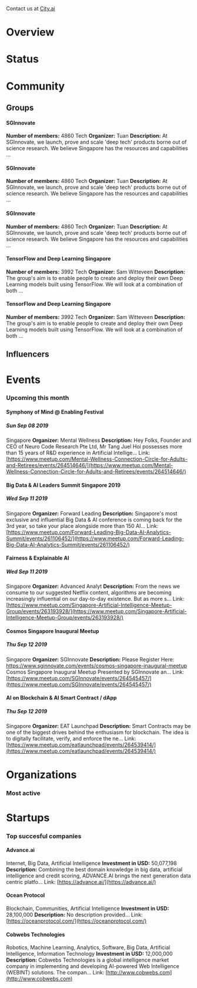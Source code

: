 <!-- TITLE: Singapore AI -->
<!-- SUBTITLE: ECOSYSTEM -->


Contact us at [City.ai](https://city.ai)

<div class=CityPageSpecific>

# Overview
<div class=overview>

</div>

# Status
<div class=status>

</div>

</div>

# Community

## Groups
<div class=groups>

#### SGInnovate
**Number of members:** 4860
Tech
**Organizer:** Tuan
**Description:** At SGInnovate, we launch, prove and scale 'deep tech' products borne out of science research. We believe Singapore has the resources and capabilities ...

#### SGInnovate
**Number of members:** 4860
Tech
**Organizer:** Tuan
**Description:** At SGInnovate, we launch, prove and scale 'deep tech' products borne out of science research. We believe Singapore has the resources and capabilities ...

#### SGInnovate
**Number of members:** 4860
Tech
**Organizer:** Tuan
**Description:** At SGInnovate, we launch, prove and scale 'deep tech' products borne out of science research. We believe Singapore has the resources and capabilities ...

#### TensorFlow and Deep Learning Singapore
**Number of members:** 3992
Tech
**Organizer:** Sam Witteveen
**Description:** The group's aim is to enable people to create and deploy their own Deep Learning models built using TensorFlow. We will look at a combination of both ...

#### TensorFlow and Deep Learning Singapore
**Number of members:** 3992
Tech
**Organizer:** Sam Witteveen
**Description:** The group's aim is to enable people to create and deploy their own Deep Learning models built using TensorFlow. We will look at a combination of both ...


</div>

## Influencers
<div class=influencers>


</div>

# Events
### Upcoming this month
<div class=events>

#### Symphony of Mind @ Enabling Festival
##### Sun Sep 08 2019
Singapore
**Organizer:** Mental Wellness
**Description:** Hey Folks, Founder and CEO of Neuro Code Research Pte Ltd, Mr Tang Juel Hoi possesses more than 15 years of R&amp;D experience in Artificial Intellige...
Link: [https://www.meetup.com/Mental-Wellness-Connection-Circle-for-Adults-and-Retirees/events/264514646/](https://www.meetup.com/Mental-Wellness-Connection-Circle-for-Adults-and-Retirees/events/264514646/)

#### Big Data & AI Leaders Summit Singapore 2019
##### Wed Sep 11 2019
Singapore
**Organizer:** Forward Leading
**Description:** Singapore's most exclusive and influential Big Data &amp; AI conference is coming back for the 3rd year, so take your place alongside more than 150 AI...
Link: [https://www.meetup.com/Forward-Leading-Big-Data-AI-Analytics-Summit/events/261106452/](https://www.meetup.com/Forward-Leading-Big-Data-AI-Analytics-Summit/events/261106452/)

#### Fairness & Explainable AI
##### Wed Sep 11 2019
Singapore
**Organizer:** Advanced Analyt
**Description:** From the news we consume to our suggested Netflix content, algorithms are becoming increasingly influential on our day-to-day existence. But as more s...
Link: [https://www.meetup.com/Singapore-Artificial-Intelligence-Meetup-Group/events/263193928/](https://www.meetup.com/Singapore-Artificial-Intelligence-Meetup-Group/events/263193928/)

#### Cosmos Singapore Inaugural Meetup
##### Thu Sep 12 2019
Singapore
**Organizer:** SGInnovate
**Description:** Please Register Here: https://www.sginnovate.com/events/cosmos-singapore-inaugural-meetup Cosmos Singapore Inaugural Meetup Presented by SGInnovate an...
Link: [https://www.meetup.com/SGInnovate/events/264545457/](https://www.meetup.com/SGInnovate/events/264545457/)

#### AI on Blockchain & AI Smart Contract / dApp
##### Thu Sep 12 2019
Singapore
**Organizer:** EAT Launchpad
**Description:** Smart Contracts may be one of the biggest drives behind the enthusiasm for blockchain. The idea is to digitally facilitate, verify, and enforce the ne...
Link: [https://www.meetup.com/eatlaunchpad/events/264539414/](https://www.meetup.com/eatlaunchpad/events/264539414/)


</div>

# Organizations
### Most active
<div class=organizations>


</div>

# Startups
### Top succesful companies
<div class=startups>

#### Advance.ai
Internet, Big Data, Artificial Intelligence
**Investment in USD:** 50,077,198
**Description:** Combining the best domain knowledge in big data, artificial intelligence and credit scoring, ADVANCE.AI brings the next generation data centric platfo...
Link: [https://advance.ai/](https://advance.ai/)

#### Ocean Protocol
Blockchain, Communities, Artificial Intelligence
**Investment in USD:** 28,100,000
**Description:** No description provided...
Link: [https://oceanprotocol.com/](https://oceanprotocol.com/)

#### Cobwebs Technologies
Robotics, Machine Learning, Analytics, Software, Big Data, Artificial Intelligence, Information Technology
**Investment in USD:** 12,000,000
**Description:** Cobwebs Technologies is a global intelligence market company in implementing and developing AI-powered Web Intelligence (WEBINT) solutions. The compan...
Link: [http://www.cobwebs.com](http://www.cobwebs.com)



</div>




